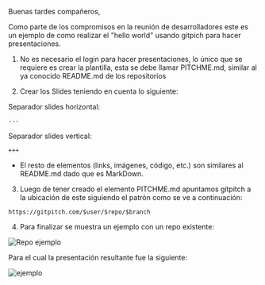 Buenas tardes compañeros,

Como parte de los compromisos en la reunión de desarrolladores este es un
ejemplo de como realizar el "hello world" usando gitpich para hacer
presentaciones.

1. No es necesario el login para hacer presentaciones, lo único que se requiere
es crear la plantilla, esta se debe llamar PITCHME.md, similar al ya conocido
README.md de los repositorios

2. Crear los Slides teniendo en cuenta lo siguiente:

Separador slides horizontal:
```
---
```
Separador slides vertical:
```
+++
```
* El resto de elementos (links, imágenes, código, etc.) son similares al
README.md dado que es MarkDown.

3. Luego de tener creado el elemento PITCHME.md apuntamos gitpitch a la
ubicación de este siguiendo el patrón como se ve a continuación:
```
https://gitpitch.com/$user/$repo/$branch
```
4. Para finalizar se muestra un ejemplo con un repo existente:

![Repo ejemplo](https://github.com/wfpinedar/taller_qt_flisol)

Para el cual la presentación resultante fue la siguiente:

![ejemplo](https://gitpitch.com/wfpinedar/taller_qt_flisol)
